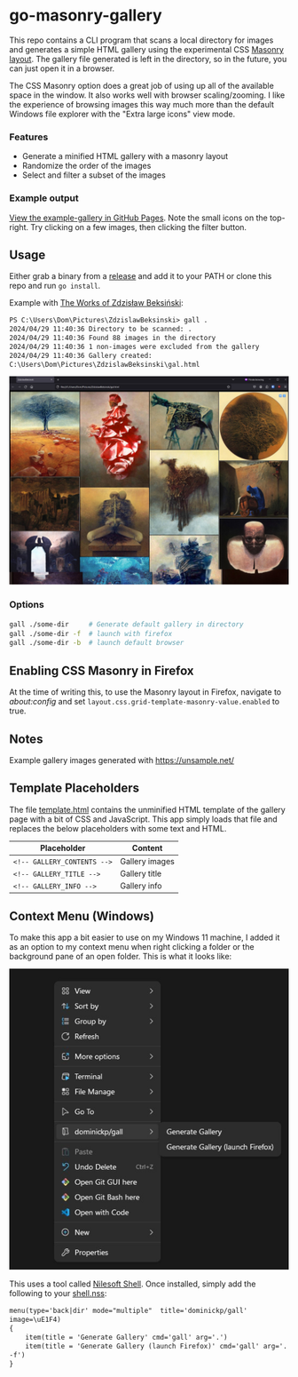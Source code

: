 # go-masonry-gallery

This repo contains a CLI program that scans a local directory for images and generates a simple HTML gallery using the experimental CSS [Masonry layout](https://developer.mozilla.org/en-US/docs/Web/CSS/CSS_grid_layout/Masonry_layout). The gallery file generated is left in the directory, so in the future, you can just open it in a browser.

The CSS Masonry option does a great job of using up all of the available space in the window. It also works well with browser scaling/zooming. I like the experience of browsing images this way much more than the default Windows file explorer with the "Extra large icons" view mode.

### Features
- Generate a minified HTML gallery with a masonry layout
- Randomize the order of the images
- Select and filter a subset of the images

### Example output
[View the example-gallery in GitHub Pages](https://dominickp.github.io/gall/example-gallery/gal.html). Note the small icons on the top-right. Try clicking on a few images, then clicking the filter button.

## Usage
Either grab a binary from a [release](https://github.com/dominickp/gall/releases) and add it to your PATH or clone this repo and run `go install`.

Example with [The Works of Zdzisław Beksiński](https://archive.org/details/ZdzislawBeksinski/):
```
PS C:\Users\Dom\Pictures\ZdzislawBeksinski> gall .
2024/04/29 11:40:36 Directory to be scanned: .
2024/04/29 11:40:36 Found 88 images in the directory
2024/04/29 11:40:36 1 non-images were excluded from the gallery
2024/04/29 11:40:36 Gallery created: C:\Users\Dom\Pictures\ZdzislawBeksinski\gal.html
```

<img src="./docs/example.jpg">

### Options

```sh
gall ./some-dir  	# Generate default gallery in directory
gall ./some-dir -f 	# launch with firefox
gall ./some-dir -b 	# launch default browser
```

## Enabling CSS Masonry in Firefox
At the time of writing this, to use the Masonry layout in Firefox, navigate to _about:config_ and set `layout.css.grid-template-masonry-value.enabled` to true.

## Notes
Example gallery images generated with https://unsample.net/

## Template Placeholders
The file [template.html](./template.html) contains the unminified HTML template of the gallery page with a bit of CSS and JavaScript. This app simply loads that file and replaces the below placeholders with some text and HTML.

|Placeholder|Content|
|---|---|
|`<!-- GALLERY_CONTENTS -->`|Gallery images|
|`<!-- GALLERY_TITLE -->`|Gallery title|
|`<!-- GALLERY_INFO -->`|Gallery info|


## Context Menu (Windows)
To make this app a bit easier to use on my Windows 11 machine, I added it as an option to my context menu when right clicking a folder or the background pane of an open folder. This is what it looks like:

<img src="./docs/context-menu.jpg">

This uses a tool called [Nilesoft Shell](https://nilesoft.org/). Once installed, simply add the following to your [shell.nss](https://nilesoft.org/docs/get-started):

```
menu(type='back|dir' mode="multiple"  title='dominickp/gall' image=\uE1F4)
{
	item(title = 'Generate Gallery' cmd='gall' arg='.')
	item(title = 'Generate Gallery (launch Firefox)' cmd='gall' arg='. -f')
}
```

